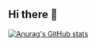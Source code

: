 ## Hi there 👋

[![Anurag's GitHub stats](https://github-readme-stats.vercel.app/api?username=enceka&count_private=true&show_icons=true)]()
